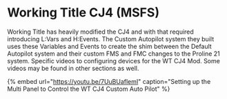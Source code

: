 # Working Title CJ4 \(MSFS\)

Working Title has heavily modified the CJ4 and with that required introducing L:Vars and H:Events.  The Custom Autopilot system they built uses these Variables and Events to create the shim between the Default Autopilot system and their custom FMS and FMC changes to the Proline 21 system.  Specific videos to configuring devices for the WT CJ4 Mod.  Some videos may be found in other sections as well. 

{% embed url="https://youtu.be/7UuBUaflemI" caption="Setting up the Multi Panel to Control the WT CJ4 Custom Auto Pilot" %}



